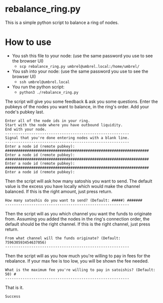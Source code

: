 # rebalance_ring.py

This is a simple python script to balance a ring of nodes.

# How to use
* You ssh this file to your node: (use the same password you use to see the browser UI)
  * `scp rebalance_ring.py umbrel@umbrel.local:/home/umbrel/`
* You ssh into your node: (use the same password you use to see the browser UI)
  * `ssh umbrel@umbrel.local`
* You run the python script:
  * `python3 ./rebalance_ring.py`
 
The script will give you some feedback & ask you some questions. Enter the pubkeys of the nodes you want to balance, in the ring's order. Add your node's pubkey last.
```
Enter all of the node ids in your ring.
Start with the node where you have outbound liquidity.
End with your node.
---------------------------------------------------------
Signal that you're done entering nodes with a blank line.
---------------------------------------------------------
Enter a node id (remote pubkey): ##################################################################
Enter a node id (remote pubkey): ##################################################################
Enter a node id (remote pubkey): ##################################################################
Enter a node id (remote pubkey): 
```

Then the script will ask how many satoshis you want to send.
The default value is the excess you have locally which would make the channel balanced.
If this is the right amount, just press return.
```
How many satoshis do you want to send? (Default: #####) #######
---------------------------------------------------------
```

Then the script will as you which channel you want the funds to originate from.
Assuming you added the nodes in the ring's connection order, the default should be the right channel.
If this is the right channel, just press return.
```
From what channel will the funds originate? (Default: 759630593454637056) 
---------------------------------------------------------
```

Then the script will as you how much you're willing to pay in fees for the rebalance.
If your max fee is too low, you will be shown the fee needed.
```
What is the maximum fee you're willing to pay in satoishis? (Default: 50) #
---------------------------------------------------------
```

That is it.
```
Success
```


